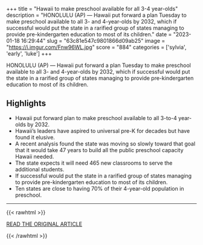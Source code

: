 +++
title = "Hawaii to make preschool available for all 3-4 year-olds"
description = "HONOLULU (AP) — Hawaii put forward a plan Tuesday to make preschool available to all 3- and 4-year-olds by 2032, which if successful would put the state in a rarified group of states managing to provide pre-kindergarten education to most of its children."
date = "2023-01-18 16:29:44"
slug = "63c81e547c9801866d09ab25"
image = "https://i.imgur.com/Fnw96WL.jpg"
score = "884"
categories = ['sylvia', 'early', 'luke']
+++

HONOLULU (AP) — Hawaii put forward a plan Tuesday to make preschool available to all 3- and 4-year-olds by 2032, which if successful would put the state in a rarified group of states managing to provide pre-kindergarten education to most of its children.

## Highlights

- Hawaii put forward plan to make preschool available to all 3-to-4 year-olds by 2032.
- Hawaii’s leaders have aspired to universal pre-K for decades but have found it elusive.
- A recent analysis found the state was moving so slowly toward that goal that it would take 47 years to build all the public preschool capacity Hawaii needed.
- The state expects it will need 465 new classrooms to serve the additional students.
- If successful would put the state in a rarified group of states managing to provide pre-kindergarten education to most of its children.
- Ten states are close to having 70% of their 4-year-old population in preschool.

---

{{< rawhtml >}}
  <p class="article-category">
    <a target="_blank" href="https://apnews.com/article/early-childhood-education-hawaii-d59a5182073a0e644e73fc502073524b">READ THE ORIGINAL ARTICLE</a>
  </p>
{{< /rawhtml >}}
